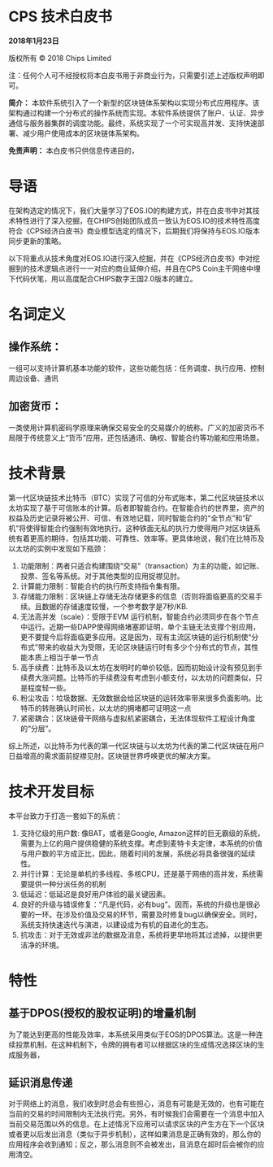 # CPS 技术白皮书

__2018年1月23日__

版权所有 © 2018 Chips Limited

注：任何个人可不经授权将本白皮书用于非商业行为，只需要引述上述版权声明即可。

__简介：__ 本软件系统引入了一个新型的区块链体系架构以实现分布式应用程序。该架构通过构建一个分布式的操作系统而实现。本软件系统提供了账户、认证、异步通信与服务器集群的调度功能。最终，系统实现了一个可实现高并发、支持快速部署、减少用户使用成本的区块链体系架构。

__免责声明：__ 本白皮书只供信息传递目的，


# 导语
在架构选定的情况下，我们大量学习了EOS.IO的构建方式，并在白皮书中对其技术特性进行了深入挖掘，在CHIPS创始团队成员一致认为EOS.IO的技术特性高度符合《CPS经济白皮书》商业模型选定的情况下，后期我们将保持与EOS.IO版本同步更新的策略。

以下将重点从技术角度对EOS.IO进行深入挖掘，并在《CPS经济白皮书》中对挖掘到的技术逻辑点进行一一对应的商业延伸介绍，并且在CPS Coin主干网络中埋下代码伏笔，用以高度配合CHIPS数字王国2.0版本的建立。

# 名词定义
## 操作系统：
一组可以支持计算机基本功能的软件，这些功能包括：任务调度、执行应用、控制周边设备、通讯
## 加密货币：
一类使用计算机密码学原理来确保交易安全的交易媒介的统称。广义的加密货币不局限于传统意义上“货币”应用，还包括通讯、确权、智能合约等功能和应用场景。

# 技术背景
第一代区块链技术比特币（BTC）实现了可信的分布式账本，第二代区块链技术以太坊实现了基于可信账本的计算。后者即智能合约。在智能合约的世界里，资产的权益及历史记录将被公开、可信、有效地记载，同时智能合约的“全节点”和“矿机”将使得智能合约强制有效地执行。这种铁面无私的执行力使得用户对区块链系统有着更高的期待，包括其功能、可靠性、效率等。更具体地说，我们在比特币及以太坊的实例中发现如下瓶颈：
1. 功能限制：两者只适合构建围绕“交易”（transaction）为主的功能，如记账、投票、签名等系统。对于其他类型的应用捉襟见肘。
2. 计算能力限制：智能合约的执行所支持指令集有限。
3. 存储能力限制：区块链上存储无法存储更多的信息（否则将面临更高的交易手续。且数据的存储速度较慢，一个参考数字是7秒/KB.
4. 无法高并发（scale）：受限于EVM 运行机制，智能合约必须同步在各个节点中运行。近期一些DAPP使得网络堵塞即证明，单个主链无法支撑个别应用，更不要提今后将面临更多应用。这是因为，现有主流区块链的运行机制使“分布式”带来的收益大为受限，无论区块链运行时有多少个分布式的节点，其性能本质上相当于单一节点
5. 高手续费：比特币及以太坊在发明时的单价较低，因而初始设计没有预见到手续费大涨问题。比特币的手续费没有考虑到小额支付，以太坊的问题类似，只是程度轻一些。
6. 粉尘攻击：垃圾数据、无效数据会给区块链的运转效率带来很多负面影响。比特币的转账确认时间长，以太坊的拥堵都可证明这一点
7. 紧密耦合：区块链骨干网络与虚拟机紧密耦合，无法体现软件工程设计角度的“分层”。

综上所述，以比特币为代表的第一代区块链与以太坊为代表的第二代区块链在用户日益增高的需求面前捉襟见肘。区块链世界呼唤更优的解决方案。

# 技术开发目标
本平台致力于打造一套如下的系统：
1. 支持亿级的用户数: 像BAT，或者是Google, Amazon这样的巨无霸级的系统，需要为上亿的用户提供稳健的系统支撑。考虑到麦特卡夫定律，本系统的价值与用户数的平方成正比，因此，随着时间的发展，系统必将具备很强的延续性。
1. 并行计算：无论是单机的多线程、多核CPU，还是基于网络的高并发，系统需要提供一种分派任务的机制
1. 低延迟：低延迟是良好用户体验的最关键因素。
1. 良好的升级与错误修复：“凡是代码，必有bug”。因而，系统的升级也是很必要的一环。在涉及价值及交易的环节，需要及时修复bug以确保安全。同时，系统支持快速迭代与演进，以建设成为有机的自进化的生态。
1. 抗攻击：对于无效或非法的数据及消息，系统将更早地将其过滤掉，以提供更洁净的环境。

# 特性
## 基于DPOS(授权的股权证明)的增量机制
为了能达到更高的性能及效率，本系统采用类似于EOS的DPOS算法。这是一种连续投票机制，在这种机制下，令牌的拥有者可以根据区块的生成情况选择区块的生成服务器，


## 延识消息传递
对于网络上的消息，我们收到时总会有些担心，消息有可能是无效的，也有可能在当前的交易的时间限制内无法执行完。另外，有时候我们会需要在一个消息中加入当前交易范围以外的信息。在上述情况下应用可以请求区块的产生方在下一个区块或者更以后发出消息（类似于异步机制），这样如果消息是正确有效的，那么你的应用程序会收到通知；反之，那么消息则不会被发出，且消息在超时后会被你的应用清空。


